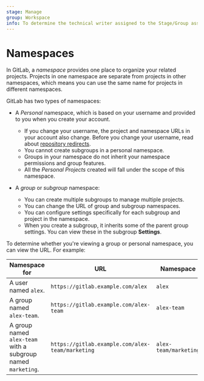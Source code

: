 ```yaml
---
stage: Manage
group: Workspace
info: To determine the technical writer assigned to the Stage/Group associated with this page, see https://about.gitlab.com/handbook/engineering/ux/technical-writing/#assignments
---
```


# Namespaces

In GitLab, a *namespace* provides one place to organize your related projects. Projects in one namespace are separate from projects in other namespaces,
which means you can use the same name for projects in different namespaces.

GitLab has two types of namespaces:

- A *Personal* namespace, which is based on your username and provided to you when you create your account.
  - If you change your username, the project and namespace URLs in your account also change. Before you change your username,
    read about [repository redirects](../project/repository/index.md#what-happens-when-a-repository-path-changes).
  - You cannot create subgroups in a personal namespace.
  - Groups in your namespace do not inherit your namespace permissions and group features.
  - All the *Personal Projects* created will fall under the scope of this namespace.

- A *group* or *subgroup* namespace:
  - You can create multiple subgroups to manage multiple projects.
  - You can change the URL of group and subgroup namespaces.
  - You can configure settings specifically for each subgroup and project in the namespace.
  - When you create a subgroup, it inherits some of the parent group settings. You can view these in the subgroup **Settings**.

To determine whether you're viewing a group or personal namespace, you can view the URL. For example:

| Namespace for | URL | Namespace |
| ------------- | --- | --------- |
| A user named `alex`. | `https://gitlab.example.com/alex` | `alex` |
| A group named `alex-team`. | `https://gitlab.example.com/alex-team` | `alex-team` |
| A group named `alex-team` with a subgroup named `marketing`. |  `https://gitlab.example.com/alex-team/marketing` | `alex-team/marketing` |
